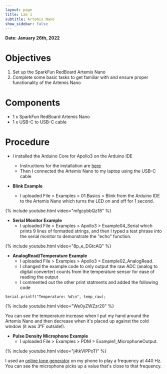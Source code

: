 ```yaml
---
layout: page
title: Lab 1
subtitle: Artemis Nano
show_sidebar: false
---
```


**Date: January 26th, 2022**

# Objectives
1. Set up the SparkFun RedBoard Artemis Nano
2. Complete some basic tasks to get familiar with and ensure proper functionality of the Artemis Nano

# Components
- 1 x SparkFun RedBoard Artemis Nano
- 1 x USB-C to USB-C cable

# Procedure
- I installed the Arduino Core for Apollo3 on the Arduino IDE
    - Instructions for the installation are [here](https://learn.sparkfun.com/tutorials/artemis-development-with-arduino?_ga=2.30055167.1151850962.1594648676-1889762036.1574524297&_gac=1.19903818.1593457111.Cj0KCQjwoub3BRC6ARIsABGhnyahkG7hU2v-0bSiAeprvZ7c9v0XEKYdVHIIi_-J-m5YLdDBMc2P_goaAtA4EALw_wcB)
    - Then I connected the Artemis Nano to my laptop using the USB-C cable

- **Blink Example**
    - I uploaded File > Examples > 01.Basics > Blink from the Arduino IDE to the Artemis Nano which turns the LED on and off for 1 second.

{% include youtube.html video="mfgcybbQz18" %}

- **Serial Monitor Example**
    - I uploaded File > Examples > Apollo3 > Example04_Serial which prints 9 lines of formatted strings, and then I typed a test phrase into the serial monitor to demonstrate the "echo" function.

{% include youtube.html video="8p_e_DGtcAQ" %} 

- **AnalogRead/Temperature Example**
    - I uploaded File > Examples > Apollo3 > Example02_AnalogRead.
    - I changed the example code to only output the raw ADC (analog to digital converter) counts from the temperature sensor for ease of reading the output
    - I commented out the other print statments and added the following code
```
Serial.printf("Temperature: %d\n", temp_raw);
```
{% include youtube.html video="We0yZWZzr20" %} 

You can see the temperature increase when I put my hand around the Artemis Nano and then decrease when it's placed up against the cold window (it was 3&deg;F outside!). 

- **Pulse Density Microphone Example**
    - I uploaded File > Examples > PDM > Example1_MicrophoneOutput.

{% include youtube.html video="j4tkVlPPoTI" %} 

I used an [online tone generator](https://onlinetonegenerator.com/) on my phone to play a frequency at 440 Hz. You can see the microphone picks up a value that's close to that frequency.
